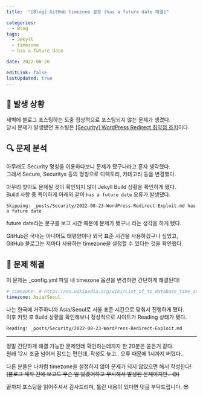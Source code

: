 ```yaml
---
title:  "[Blog] GitHub timezone 설정 (has a future date 해결)"

categories:
  - Blog
tags:
  - Jekyll
  - timezone
  - has a future date

date: 2022-08-26

editLink: false
lastUpdated: true
---
```


## 🤔 발생 상황
새벽에 블로그 포스팅하는 도중 정상적으로 포스팅되지 않는 문제가 생겼다.  
당시 문제가 발생됐던 포스팅은 [[Security] WordPress Redirect 취약점 조치](/posts/Computing/Security/WordPress-Redirect-Exploit.html)이다.

## 🔍 문제 분석
아무래도 Security 명칭을 이용하다보니 문제가 됐구나라고 혼자 생각했다.  
그래서 Secure, Securitys 등의 명칭으로 디렉토리, 카테고리 등을 변경했다.

아무리 찾아도 문제될 것이 확인되지 않아 Jekyll Build 상황을 확인하게 됐다.  
Build 사항 중 특이하게 아래와 같이 `has a future date` 오류가 발생됐다.
```
Skipping: _posts/Security/2022-08-23-WordPress-Redirect-Exploit.md has a future date
```

future date라는 문구를 보고 시간 때문에 문제가 됐구나 라는 생각을 하게 됐다.  

GitHub은 국내는 아니어도 태평양이나 외국 표준 시간을 사용하겠구나 싶었고,  
GitHub 블로그는 저마다 사용하는 timezone을 설정할 수 있다는 것을 확인했다.

## 🔧 문제 해결
이 문제는 _config.yml 파일 내 timezone 옵션을 변경하면 간단하게 해결된다!

```yaml
# timezone: # https://en.wikipedia.org/wiki/List_of_tz_database_time_zones
timezone: Asia/Seoul
```

나는 한국에 거주하니까 Asia/Seoul로 서울 표준 시간으로 맞춰서 진행하게 됐다.  
이후 커밋 후 Build 상황을 확인해보니 정상적으로 사이트가 Reading 상태가 됐다.

```
Reading: _posts/Security/2022-08-23-WordPress-Redirect-Exploit.md
```

---
정말 간단하게 해결 가능한 문제인데 확인하는데까지 한 20분은 쏟은거 같다.  
원래 12시 조금 넘어서 잠드는 편인데, 작성도 늦고.. 오류 때문에 1시까지 버텼다..

다른 분들은 나처럼 timezone을 설정하지 않아 문제가 되지 않았으면 해서 작성한다!  
~~(블로그 제작 간에 보고도 무슨 일 있겠어하고 무시해서 발생된 문제이지만.. 😅)~~

끝까지 포스팅을 읽어주셔서 감사드리며, 틀린 내용이 있다면 댓글 부탁드립니다. 😎